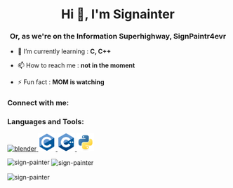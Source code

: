 <h1 align="center">Hi 👋, I'm Signainter</h1>
<h3 align="center">Or, as we're on the Information Superhighway, SignPaintr4evr</h3>

- 🌱 I’m currently learning : **C, C++**

- 📫 How to reach me : **not in the moment**

- ⚡ Fun fact : **MOM is watching**

<h3 align="left">Connect with me:</h3>
<p align="left">
</p>

<h3 align="left">Languages and Tools:</h3>
<p align="left"> <a href="https://www.blender.org/" target="_blank" rel="noreferrer"> <img src="https://download.blender.org/branding/community/blender_community_badge_white.svg" alt="blender" width="40" height="40"/> </a> <a href="https://www.cprogramming.com/" target="_blank" rel="noreferrer"> <img src="https://raw.githubusercontent.com/devicons/devicon/master/icons/c/c-original.svg" alt="c" width="40" height="40"/> </a> <a href="https://www.w3schools.com/cpp/" target="_blank" rel="noreferrer"> <img src="https://raw.githubusercontent.com/devicons/devicon/master/icons/cplusplus/cplusplus-original.svg" alt="cplusplus" width="40" height="40"/> </a> <a href="https://www.python.org" target="_blank" rel="noreferrer"> <img src="https://raw.githubusercontent.com/devicons/devicon/master/icons/python/python-original.svg" alt="python" width="40" height="40"/> </a> </p>

<p><img align="left" src="https://github-readme-stats.vercel.app/api/top-langs?username=sign-painter&show_icons=true&theme=synthwave&title_color=000000&text_color=fffafa&bg_color=ff0000&hide_border=true&locale=en&layout=compact" alt="sign-painter" /></p>

<p>&nbsp;<img align="center" src="https://github-readme-stats.vercel.app/api?username=sign-painter&show_icons=true&theme=dark&title_color=000000&text_color=0df85f&bg_color=000000&hide_border=true&locale=en" alt="sign-painter" /></p>

<p><img align="center" src="https://github-readme-streak-stats.herokuapp.com/?user=sign-painter&theme=dark" alt="sign-painter" /></p>
